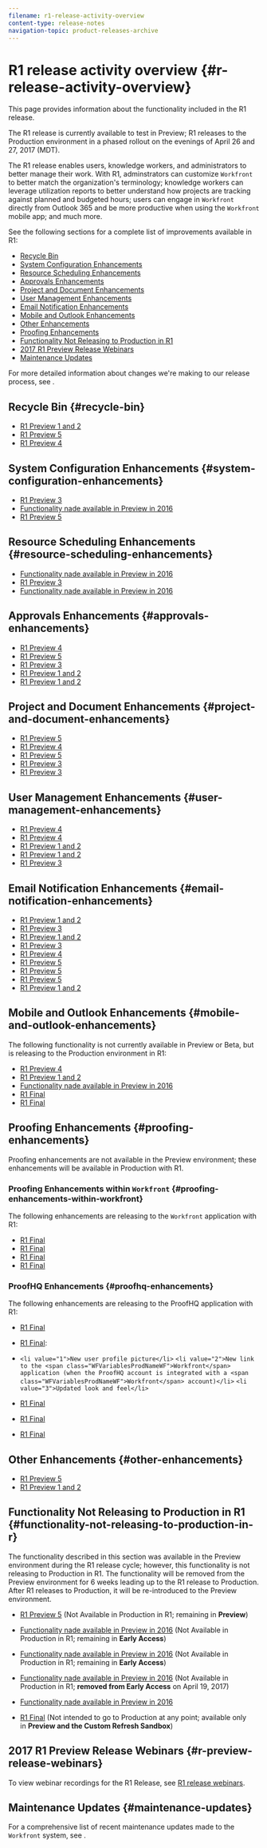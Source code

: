 ```yaml
---
filename: r1-release-activity-overview
content-type: release-notes
navigation-topic: product-releases-archive
---
```





# R1 release activity overview {#r-release-activity-overview}

This page provides information about the functionality included in the R1 release.&nbsp;


The R1 release is currently available to test in Preview; R1 releases to the Production environment in a phased rollout on the evenings of April 26 and 27, 2017 (MDT).


The R1 release enables users, knowledge workers, and administrators to better manage their work. With R1, adminstrators can customize `Workfront` to better match the organization's terminology; knowledge workers can leverage utilization reports to better understand how projects are tracking against planned and budgeted hours; users can engage in `Workfront` directly from Outlook 365 and be more productive when using the `Workfront` mobile app; and much more.


See the following sections for a complete list of improvements available in R1:



* [Recycle Bin](#recycle-bin) 
* [System Configuration Enhancements](#system-configuration-enhancements) 
* [Resource Scheduling Enhancements](#resource-scheduling-enhancements) 
* [Approvals Enhancements](#approvals-enhancements) 
* [Project and Document Enhancements](#project-and-document-enhancements) 
* [User Management Enhancements](#user-and-team-management-enhancements) 
* [Email Notification Enhancements](#email-notification-enhancements) 
* [Mobile and Outlook Enhancements](#mobile-enhancements) 
* [Other Enhancements](#other-enhancements) 
* [Proofing Enhancements](#proofing-enhancements) 
* [Functionality Not Releasing to Production in R1](#functionality-not-releasing-to-production-in-r1) 
* [2017 R1 Preview Release Webinars](#webinars) 
* [Maintenance Updates](#maintenance-updates) 


For more detailed information about changes we're making to our release process, see&nbsp;.


## Recycle Bin {#recycle-bin}




* [R1 Preview 1 and 2](r1-peview-1-and-2.md) 
* [R1 Preview 5](r1-preview-5.md) 
* [R1 Preview 4](r1-preview-4.md) 




## System Configuration Enhancements {#system-configuration-enhancements}




* [R1 Preview 3](r1-preview-3.md) 
* [Functionality nade available in Preview in 2016](available-in-preview-in-2016.md) 
* [R1 Preview 5](r1-preview-5.md) 




## Resource Scheduling&nbsp;Enhancements {#resource-scheduling-enhancements}




* [Functionality nade available in Preview in 2016](available-in-preview-in-2016.md) 
* [R1 Preview 3](r1-preview-3.md) 
* [Functionality nade available in Preview in 2016](available-in-preview-in-2016.md) 




## Approvals Enhancements {#approvals-enhancements}




* [R1 Preview 4](r1-preview-4.md) 
* [R1 Preview 5](r1-preview-5.md) 
* [R1 Preview 3](r1-preview-3.md) 
* [R1 Preview 1 and 2](r1-peview-1-and-2.md) 
* [R1 Preview 1 and 2](r1-peview-1-and-2.md) 




## Project and Document Enhancements {#project-and-document-enhancements}




* [R1 Preview 5](r1-preview-5.md) 
* [R1 Preview 4](r1-preview-4.md) 
* [R1 Preview 5](r1-preview-5.md) 
* [R1 Preview 3](r1-preview-3.md) 
* [R1 Preview 3](r1-preview-3.md) 




## User Management Enhancements {#user-management-enhancements}




* [R1 Preview 4](r1-preview-4.md) 
* [R1 Preview 4](r1-preview-4.md) 
* [R1 Preview 1 and 2](r1-peview-1-and-2.md) 
* [R1 Preview 1 and 2](r1-peview-1-and-2.md) 
* [R1 Preview 3](r1-preview-3.md) 




## Email Notification Enhancements {#email-notification-enhancements}




* [R1 Preview 1 and 2](r1-peview-1-and-2.md) 
* [R1 Preview 3](r1-preview-3.md) 
* [R1 Preview 1 and 2](r1-peview-1-and-2.md) 
* [R1 Preview 3](r1-preview-3.md) 
* [R1 Preview 4](r1-preview-4.md) 
* [R1 Preview 5](r1-preview-5.md) 
* [R1 Preview 5](r1-preview-5.md) 
* [R1 Preview 5](r1-preview-5.md) 
* [R1 Preview 1 and 2](r1-peview-1-and-2.md) 




## Mobile and Outlook Enhancements {#mobile-and-outlook-enhancements}

The following functionality is not currently available in Preview or Beta, but is releasing to the Production environment in R1:



* [R1 Preview 4](r1-preview-4.md) 
* [R1 Preview 1 and 2](r1-peview-1-and-2.md) 
* [Functionality nade available in Preview in 2016](available-in-preview-in-2016.md)&nbsp;
* [R1 Final](r1-final.md) 
* [R1 Final](r1-final.md) 




## Proofing Enhancements {#proofing-enhancements}

Proofing enhancements are not available in the Preview environment; these enhancements will be available in Production with R1.


### Proofing Enhancements within `Workfront` {#proofing-enhancements-within-workfront}

The following enhancements are releasing to the `Workfront` application with R1:



* [R1 Final](r1-final.md) 
* [R1 Final](r1-final.md) 
* [R1 Final](r1-final.md) 
* [R1 Final](r1-final.md) 




### ProofHQ Enhancements {#proofhq-enhancements}

The following enhancements are releasing to the ProofHQ application with R1:



* [R1 Final](r1-final.md) 
* [R1 Final](r1-final.md):
*  `<li value="1">New user profile picture</li>` `<li value="2">New link to the <span class="WFVariablesProdNameWF">Workfront</span> application (when the ProofHQ account is integrated with a <span class="WFVariablesProdNameWF">Workfront</span> account)</li>` `<li value="3">Updated look and feel</li>` 

* [R1 Final](r1-final.md) 
* [R1 Final](r1-final.md) 
* [R1 Final](r1-final.md) 




## Other&nbsp;Enhancements {#other-enhancements}




* [R1 Preview 5](r1-preview-5.md) 
* [R1 Preview 1 and 2](r1-peview-1-and-2.md) 




## Functionality&nbsp;Not Releasing to Production in R1 {#functionality-not-releasing-to-production-in-r}

The functionality described in this section was&nbsp;available in the Preview environment during&nbsp;the R1 release cycle; however, this functionality is not releasing to Production in R1. The functionality will be removed from the Preview environment for 6 weeks leading up to the R1 release to Production. After R1 releases to Production, it will be re-introduced to the Preview environment.



* [R1 Preview 5](r1-preview-5.md)&nbsp;(Not Available in Production in R1; remaining in **Preview**)

* [Functionality nade available in Preview in 2016](available-in-preview-in-2016.md)&nbsp;(Not Available in Production in R1; remaining in **Early Access**)

* [Functionality nade available in Preview in 2016](available-in-preview-in-2016.md)&nbsp;(Not Available in Production in R1; remaining in **Early Access**)

* [Functionality nade available in Preview in 2016](available-in-preview-in-2016.md)&nbsp;(Not Available in Production in R1; **removed from Early Access** on April 19, 2017)

* [Functionality nade available in Preview in 2016](available-in-preview-in-2016.md) 
* [R1 Final](r1-final.md)&nbsp;(Not intended to go to Production at any point;&nbsp;available only in&nbsp;**Preview **and the** Custom Refresh Sandbox**)





## 2017 R1 Preview Release Webinars {#r-preview-release-webinars}

To view webinar recordings for the R1 Release, see [R1 release webinars](r1-release-webinars.md).&nbsp; &nbsp;


## Maintenance Updates {#maintenance-updates}

For a comprehensive list of recent maintenance updates made to the `Workfront` system, see .
